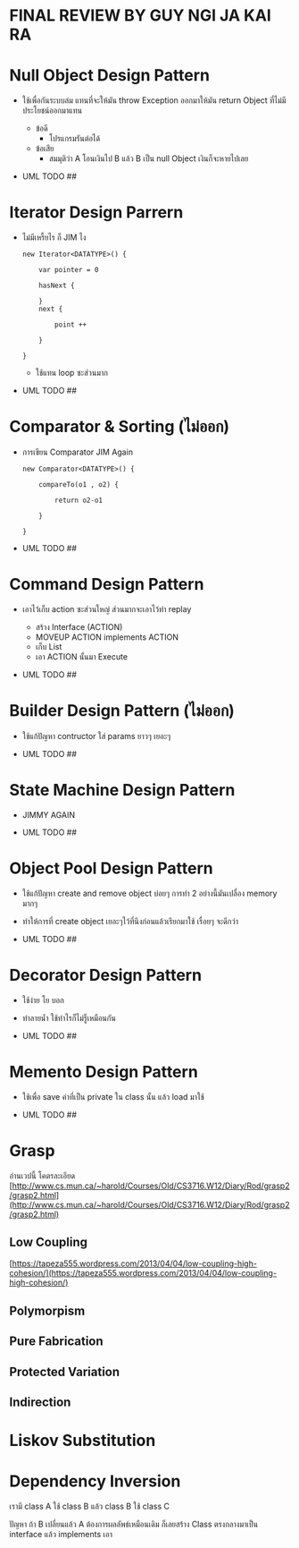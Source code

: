 # FINAL REVIEW BY GUY NGI JA KAI RA


# Null Object Design Pattern

- ใช้เพื่อกันระบบล่ม แทนที่จะให้มัน throw Exception ออกมาให้มัน return Object ที่ไม่มีประโยชน์ออกมาแทน
    - ข้อดี
        - โปรแกรมรันต่อได้
    - ข้อเสีย
        - สมมุติว่า A โอนเงินไป B แล้ว B เป็น null Object เงินก็จะหายไปเลย

- UML TODO ##

# Iterator Design Parrern

- ไม่มีเหรี้ยไร ก็ JIM ไง
    ``` 
    new Iterator<DATATYPE>() {

        var pointer = 0

        hasNext {
            
        }
        next {

            point ++

        }

    } 
    ```

    - ใช้แทน loop ซะส่วนมาก

- UML TODO ##

# Comparator & Sorting (ไม่ออก)

- การเขียน Comparator JIM Again
    ```
    new Comparator<DATATYPE>() {

        compareTo(o1 , o2) {

            return o2-o1

        }

    }
    ```

- UML TODO ##

# Command Design Pattern

- เอาไว้เก็บ action ซะส่วนใหญ่ ส่วนมากจะเอาไว้ทำ replay
    - สร้าง Interface (ACTION)
    - MOVEUP ACTION implements ACTION
    - เก็บ List<ACTION>
    - เอา ACTION นั้นมา Execute

- UML TODO ##

# Builder Design Pattern (ไม่ออก)

- ใช้แก้ปัญหา contructor ใส่ params ยาวๆ เยอะๆ

- UML TODO ##

# State Machine Design Pattern

- JIMMY AGAIN

- UML TODO ##

# Object Pool Design Pattern

- ใช้แก้ปัญหา create and remove object บ่อยๆ การทำ 2 อย่างนี้มันเปลื่อง memory มากๆ
- ทำให้การที่ create object เยอะๆไว้ที่นึงก่อนแล้วเรียกมาใช้ เรื่อยๆ จะดีกว่า 

- UML TODO ##

# Decorator Design Pattern

- ใช้ง่าย โย บอก
- ทำลายน้ำ ใช้ทำไรก็ไม่รู็เหมือนกัน

- UML TODO ##

# Memento Design Pattern

- ใช้เพื่อ save ค่าที่เป็น private ใน class นั้น แล้ว load มาใช้

- UML TODO ##

# Grasp

อ่านเวปนี้ โคตรละเอียด
[http://www.cs.mun.ca/~harold/Courses/Old/CS3716.W12/Diary/Rod/grasp2/grasp2.html](http://www.cs.mun.ca/~harold/Courses/Old/CS3716.W12/Diary/Rod/grasp2/grasp2.html)

## Low Coupling

[https://tapeza555.wordpress.com/2013/04/04/low-coupling-high-cohesion/](https://tapeza555.wordpress.com/2013/04/04/low-coupling-high-cohesion/)

## Polymorpism

## Pure Fabrication

## Protected Variation

## Indirection

# Liskov Substitution

# Dependency Inversion

เรามี class A ใช้ class B แล้ว class B ใช้ class C

ปัญหา ถ้า B เปลี่ยนแล้ว A ต้องการผลลัพธ์เหมือนเดิม ก็เลยสร้าง Class ตรงกลางมาเป็น interface แล้ว implements เอา





